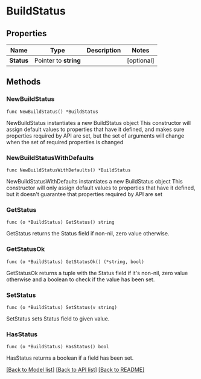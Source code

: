 # BuildStatus

## Properties

Name | Type | Description | Notes
------------ | ------------- | ------------- | -------------
**Status** | Pointer to **string** |  | [optional] 

## Methods

### NewBuildStatus

`func NewBuildStatus() *BuildStatus`

NewBuildStatus instantiates a new BuildStatus object
This constructor will assign default values to properties that have it defined,
and makes sure properties required by API are set, but the set of arguments
will change when the set of required properties is changed

### NewBuildStatusWithDefaults

`func NewBuildStatusWithDefaults() *BuildStatus`

NewBuildStatusWithDefaults instantiates a new BuildStatus object
This constructor will only assign default values to properties that have it defined,
but it doesn't guarantee that properties required by API are set

### GetStatus

`func (o *BuildStatus) GetStatus() string`

GetStatus returns the Status field if non-nil, zero value otherwise.

### GetStatusOk

`func (o *BuildStatus) GetStatusOk() (*string, bool)`

GetStatusOk returns a tuple with the Status field if it's non-nil, zero value otherwise
and a boolean to check if the value has been set.

### SetStatus

`func (o *BuildStatus) SetStatus(v string)`

SetStatus sets Status field to given value.

### HasStatus

`func (o *BuildStatus) HasStatus() bool`

HasStatus returns a boolean if a field has been set.


[[Back to Model list]](../README.md#documentation-for-models) [[Back to API list]](../README.md#documentation-for-api-endpoints) [[Back to README]](../README.md)


